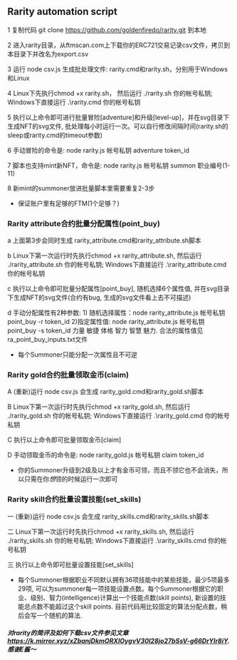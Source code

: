 ## Rarity automation script

1 复制代码 git clone https://github.com/goldenfiredo/rarity.git 到本地

2 进入rarity目录，从ftmscan.com上下载你的ERC721交易记录csv文件，拷贝到本目录下并改名为export.csv

3 运行 node csv.js 生成批处理文件: rarity.cmd和rarity.sh，分别用于Windows和Linux

4 Linux下先执行chmod +x rarity.sh， 然后运行 ./rarity.sh 你的帐号私钥; Windows下直接运行 .\rarity.cmd 你的帐号私钥

5 执行以上命令即可进行批量冒险[adventure]和升级[level-up]，并在svg目录下生成NFT的svg文件, 批处理每小时运行一次。可以自行修改间隔时间(rarity.sh的sleep或rarity.cmd的timeout参数)

6 手动冒险的命令是: node rarity.js 帐号私钥 adventure token_id

7 脚本也支持mint新NFT，命令是: node rarity.js 帐号私钥 summon 职业编号(1-11)

8 新mint的summoner放进批量脚本里需要重复2-3步

* 保证账户里有足够的FTM(1个足够？) 

### Rarity attribute合约批量分配属性(point_buy)
a 上面第3步会同时生成 rarity_attribute.cmd和rarity_attribute.sh脚本

b Linux下第一次运行时先执行chmod +x rarity_attribute.sh, 然后运行 ./rarity_attribute.sh 你的帐号私钥; Windows下直接运行 .\rarity_attribute.cmd 你的帐号私钥 

c 执行以上命令即可批量分配属性[point_buy], 随机选择6个属性值, 并在svg目录下生成NFT的svg文件(合约有bug, 生成的svg文件看上去不可描述)

d 手动分配属性有2种参数: 1) 随机选择属性：node rarity_attribute.js 帐号私钥 point_buy -r token_id 2)指定属性值: node rarity_attribute.js 帐号私钥 point_buy -s token_id 力量 敏捷 体格 智力 智慧 魅力. 合法的属性值见ra_point_buy_inputs.txt文件

* 每个Summoner只能分配一次属性且不可逆

### Rarity gold合约批量领取金币(claim)
A (重新)运行 node csv.js 会生成 rarity_gold.cmd和rarity_gold.sh脚本

B Linux下第一次运行时先执行chmod +x rarity_gold.sh, 然后运行 ./rarity_gold.sh 你的帐号私钥; Windows下直接运行 .\rarity_gold.cmd 你的帐号私钥 

C 执行以上命令即可批量领取金币[claim]

D 手动领取金币的命令是: node rarity_gold.js 帐号私钥 claim token_id

* 你的Summoner升级到2级及以上才有金币可领，而且不领它也不会消失，所以只需在你*想*领的时候运行一次即可

### Rarity skill合约批量设置技能(set_skills)
一 (重新)运行 node csv.js 会生成 rarity_skills.cmd和rarity_skills.sh脚本

二 Linux下第一次运行时先执行chmod +x rarity_skills.sh, 然后运行 ./rarity_skills.sh 你的帐号私钥; Windows下直接运行 .\rarity_skills.cmd 你的帐号私钥 

三 执行以上命令即可批量设置技能[set_skills]

* 每个Summoner根据职业不同默认拥有36项技能中的某些技能，最少5项最多29项, 可以为summoner每一项技能设置点数。每个Summoner根据它的职业、级别、智力(intelligence)计算出一个技能点数(skill points), 新设置的技能总点数不能超过这个skill points. 目前代码用比较固定的算法分配点数，稍后会写一个随机的算法.

##### 对rarity的简评及如何下载csv文件参见文章 https://k.mirror.xyz/xZbanjDkmORXIOygvV30I28jo27bSsV-g66DrYlr8iY. 感谢E酱～